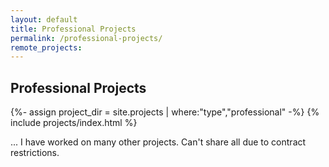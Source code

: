 ```yaml
---
layout: default
title: Professional Projects
permalink: /professional-projects/
remote_projects: 
---
```


## **Professional Projects**

{%- assign project_dir = site.projects | where:"type","professional" -%}
{% include projects/index.html %}

... I have worked on many other projects. Can't share all due to contract restrictions.
